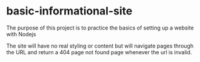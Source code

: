 # basic-informational-site

The purpose of this project is to practice the basics of setting up a website with Nodejs

The site will have no real styling or content but will navigate pages through the URL and return a 404 page not found page whenever the url is invalid.